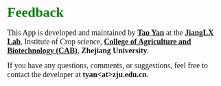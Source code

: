 # <font face="Time" color=green size=6>Feedback</font>

<font face="Time" size=4>This App is developed and maintained by <a href="https://taoyan.netlify.app/" target="_blank">**Tao Yan**</a> at the <a href="https://jianglab.netlify.app" target="_blank">**JiangLX Lab**</a>, Institute of Crop science, <a href="http://www.cab.zju.edu.cn/en/" target="_blank">**College of Agriculture and Biotechnology (CAB)**</a>, **Zhejiang University**.

If you have any questions, comments, or suggestions, feel free to contact the developer at **tyan\<at\>zju.edu.cn**.</font>


